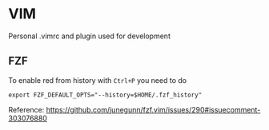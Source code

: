 # VIM

Personal .vimrc and plugin used for development

## FZF

To enable red from history with `Ctrl+P` you need to do
```
export FZF_DEFAULT_OPTS="--history=$HOME/.fzf_history"
```

Reference: https://github.com/junegunn/fzf.vim/issues/290#issuecomment-303076880
